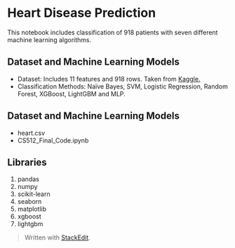 ﻿

# Heart Disease Prediction

This notebook includes classification of 918 patients with seven different machine learning algorithms.

## Dataset and Machine Learning Models

-   Dataset: Includes 11 features and 918 rows. Taken from [Kaggle.](https://www.kaggle.com/fedesoriano/heart-failure-prediction)
-   Classification Methods: Naïve Bayes, SVM, Logistic Regression, Random Forest, XGBoost, LightGBM and MLP.

## Dataset and Machine Learning Models
-   heart.csv 
-   CS512_Final_Code.ipynb 

## Libraries

 1. pandas
 2. numpy
 3. scikit-learn
 4. seaborn 
 5. matplotlib 
 6. xgboost  
 7. lightgbm

> Written with [StackEdit](https://stackedit.io/).
